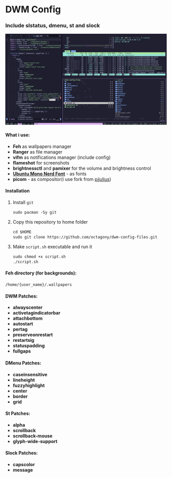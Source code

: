 # DWM Config

### Include slstatus, dmenu, st and slock

![Alt text](/img/new.png?raw=true "Title")

#### What i use: 

* **Feh** as wallpapers manager
* **Ranger** as file manager
* **vifm** as notifications manager (include config)
* **flameshot** for screenshots
* **brightnessctl** and **pamixer** for the volume and brightness control
* **[Ubuntu Mono Nerd Font](https://archlinux.org/packages/community/any/ttf-ubuntumono-nerd/)** - as fonts
* **picom** - as compositor(i use fork from [pijulius](https://github.com/pijulius)) 

#### Installation

1.  Install `git` 

    ```
    sudo pacman -Sy git 
    ```

2. Copy this repository to home folder

    ```
    cd $HOME
    sudo git clone https://github.com/octagony/dwm-config-files.git
    ```

3. Make `script.sh` executable and run it

    
    ```
    sudo chmod +x script.sh
    ./script.sh
    ```
    

#### Feh directory (for backgrounds):
```
/home/{user_name}/.wallpapers
```

#### DWM Patches:
* **alwayscenter**
* **activetagindicatorbar**
* **attachbottom**
* **autostart**
* **pertag**
* **preserveonrestart**
* **restartsig**
* **statuspadding**
* **fullgaps**

#### DMenu Patches:
* **caseinsensitive**
* **lineheight**
* **fuzzyhighlight**
* **center**
* **border**
* **grid**

#### St Patches:
* **alpha**
* **scrollback**
* **scrollback-mouse**
* **glyph-wide-support**

#### Slock Patches:
* **capscolor**
* **message**

